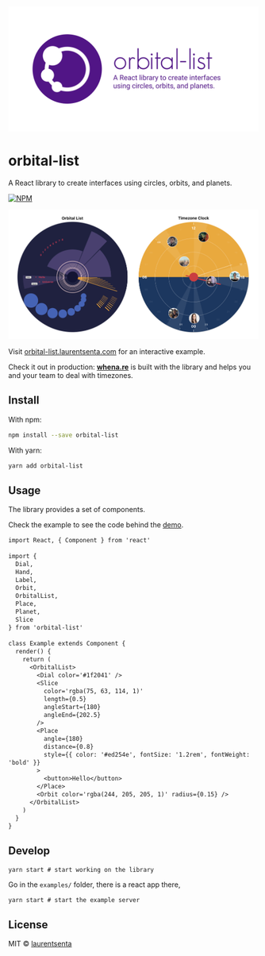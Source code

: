![logo](https://github.com/laurentsenta/orbital-list/raw/master/social.png?raw=true 'orbital-list logo')

# orbital-list

A React library to create interfaces using circles, orbits, and planets.

[![NPM](https://img.shields.io/npm/v/orbital-list.svg)](https://www.npmjs.com/package/orbital-list)

![capture orbital-list](https://github.com/laurentsenta/orbital-list/raw/master/capture.png?raw=true 'orbital-list Example')

Visit [orbital-list.laurentsenta.com](https://orbital-list.laurentsenta.com/) for an interactive example.

Check it out in production: **[whena.re](https://whena.re/)** is built with the library and helps you and your team to deal with timezones.

## Install

With npm:

```bash
npm install --save orbital-list
```

With yarn:

```bash
yarn add orbital-list
```

## Usage

The library provides a set of components.

Check the example to see the code behind the [demo](https://orbital-list.laurentsenta.com/).


```tsx
import React, { Component } from 'react'

import {
  Dial,
  Hand,
  Label,
  Orbit,
  OrbitalList,
  Place,
  Planet,
  Slice
} from 'orbital-list'

class Example extends Component {
  render() {
    return (
      <OrbitalList>
        <Dial color='#1f2041' />
        <Slice
          color='rgba(75, 63, 114, 1)'
          length={0.5}
          angleStart={180}
          angleEnd={202.5}
        />
        <Place
          angle={180}
          distance={0.8}
          style={{ color: '#ed254e', fontSize: '1.2rem', fontWeight: 'bold' }}
        >
          <button>Hello</button>
        </Place>
        <Orbit color='rgba(244, 205, 205, 1)' radius={0.15} />
      </OrbitalList>
    )
  }
}
```

## Develop

```
yarn start # start working on the library
```

Go in the `examples/` folder, there is a react app there,

```
yarn start # start the example server
```

## License

MIT © [laurentsenta](https://github.com/laurentsenta)
